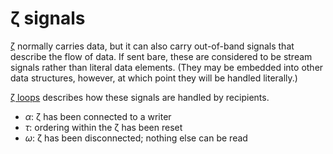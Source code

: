 # ζ signals
[ζ](zeta.md) normally carries data, but it can also carry out-of-band signals that describe the flow of data. If sent bare, these are considered to be stream signals rather than literal data elements. (They may be embedded into other data structures, however, at which point they will be handled literally.)

[ζ loops](zeta-loops.md) describes how these signals are handled by recipients.

+ _α_: ζ has been connected to a writer
+ _τ_: ordering within the ζ has been reset
+ _ω_: ζ has been disconnected; nothing else can be read
